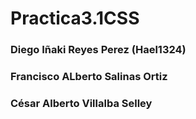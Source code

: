 # Practica3.1CSS

<h3> Diego Iñaki Reyes Perez  (Hael1324) </h3>
<h3> Francisco ALberto Salinas Ortiz </h3>
<h3> César Alberto Villalba Selley </h3>
